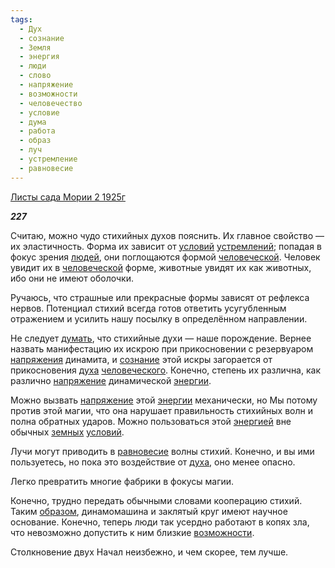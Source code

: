 ```yaml
---
tags:
  - Дух
  - сознание
  - Земля
  - энергия
  - люди
  - слово
  - напряжение
  - возможности
  - человечество
  - условие
  - дума
  - работа
  - образ
  - луч
  - устремление
  - равновесие
---
```

[Листы сада Мории 2 1925г](https://127.0.0.1:4002/agni/1925)

___227___

Считаю, можно чудо стихийных духов пояснить. Их главное свойство — их эластичность. Форма их зависит от [условий](../../../tags/#условие) [устремлений](../../../tags/#устремление); попадая в фокус зрения [людей](../../../tags/#люди), они поглощаются формой [человеческой](../../../tags/#человечество). Человек увидит их в [человеческой](../../../tags/#человечество) форме, животные увидят их как животных, ибо они не имеют оболочки.   

Ручаюсь, что страшные или прекрасные формы зависят от рефлекса нервов. Потенциал стихий всегда готов ответить усугубленным отражением и усилить нашу посылку в определённом направлении.   

Не следует [думать](../../../tags/#дума), что стихийные духи — наше порождение. Вернее назвать манифестацию их искрою при прикосновении с резервуаром [напряжения](../../../tags/#[напряжение](../../../tags/#напряжение)) динамита, и [сознание](../../../tags/#сознание) этой искры загорается от прикосновения [духа](../../../tags/#Дух) [человеческого](../../../tags/#человечество). Конечно, степень их различна, как различно [напряжение](../../../tags/#напряжение) динамической [энергии](../../../tags/#энергия).   

Можно вызвать [напряжение](../../../tags/#напряжение) этой [энергии](../../../tags/#энергия) механически, но Мы потому против этой магии, что она нарушает правильность стихийных волн и полна обратных ударов. Можно пользоваться этой [энергией](../../../tags/#энергия) вне обычных [земных](../../../tags/#Земля) [условий](../../../tags/#условие).   

Лучи могут приводить в [равновесие](../../../tags/#равновесие) волны стихий. Конечно, и вы ими пользуетесь, но пока это воздействие от [духа](../../../tags/#Дух), оно менее опасно.   

Легко превратить многие фабрики в фокусы магии.   

Конечно, трудно передать обычными словами кооперацию стихий. Таким [образом](../../../tags/#образ), динамомашина и заклятый круг имеют научное основание. Конечно, теперь люди так усердно работают в копях зла, что невозможно допустить к ним близкие [возможности](../../../tags/#возможности).   

Столкновение двух Начал неизбежно, и чем скорее, тем лучше.   

